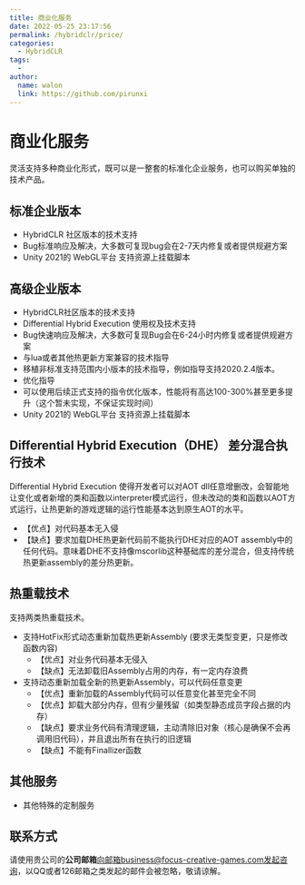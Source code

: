 ```yaml
---
title: 商业化服务
date: 2022-05-25 23:17:56
permalink: /hybridclr/price/
categories:
  - HybridCLR
tags:
  - 
author: 
  name: walon
  link: https://github.com/pirunxi
---
```


# 商业化服务

灵活支持多种商业化形式，既可以是一整套的标准化企业服务，也可以购买单独的技术产品。

## 标准企业版本

- HybridCLR 社区版本的技术支持
- Bug标准响应及解决，大多数可复现bug会在2-7天内修复或者提供规避方案
- Unity 2021的 WebGL平台 支持资源上挂载脚本 

## 高级企业版本

- HybridCLR社区版本的技术支持
- Differential Hybrid Execution 使用权及技术支持
- Bug快速响应及解决，大多数可复现Bug会在6-24小时内修复或者提供规避方案
- 与lua或者其他热更新方案兼容的技术指导
- 移植非标准支持范围内小版本的技术指导，例如指导支持2020.2.4版本。
- 优化指导
- 可以使用后续正式支持的指令优化版本，性能将有高达100-300%甚至更多提升（这个暂未实现，不保证实现时间）
- Unity 2021的 WebGL平台 支持资源上挂载脚本 

## Differential Hybrid Execution（DHE） 差分混合执行技术

Differential Hybrid Execution 使得开发者可以对AOT dll任意增删改，会智能地让变化或者新增的类和函数以interpreter模式运行，但未改动的类和函数以AOT方式运行，让热更新的游戏逻辑的运行性能基本达到原生AOT的水平。

- 【优点】对代码基本无入侵
- 【缺点】要求加载DHE热更新代码前不能执行DHE对应的AOT assembly中的任何代码。意味着DHE不支持像mscorlib这种基础库的差分混合，但支持传统热更新assembly的差分热更新。

## 热重载技术

支持两类热重载技术。

- 支持HotFix形式动态重新加载热更新Assembly (要求无类型变更，只是修改函数内容)
  - 【优点】对业务代码基本无侵入
  - 【缺点】无法卸载旧Assembly占用的内存，有一定内存浪费
- 支持动态重新加载全新的热更新Assembly，可以代码任意变更
  - 【优点】重新加载的Assembly代码可以任意变化甚至完全不同
  - 【优点】卸载大部分内存，但有少量残留（如类型静态成员字段占据的内存）
  - 【缺点】要求业务代码有清理逻辑，主动清除旧对象（核心是确保不会再调用旧代码），并且退出所有在执行的旧逻辑
  - 【缺点】不能有Finallizer函数

## 其他服务

- 其他特殊的定制服务

## 联系方式

请使用贵公司的**公司邮箱**向邮箱business@focus-creative-games.com发起咨询，以QQ或者126邮箱之类发起的邮件会被忽略，敬请谅解。


